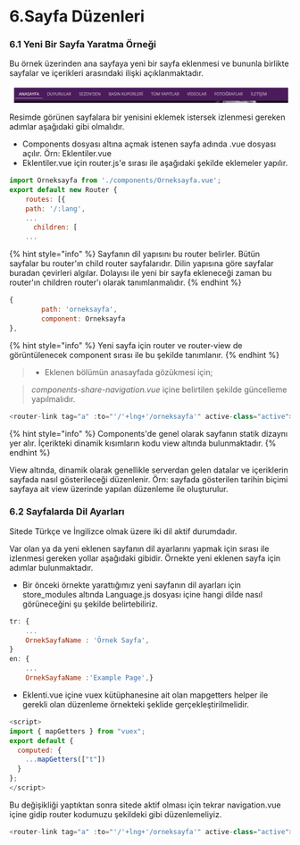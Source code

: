 # 6.Sayfa Düzenleri

### 6.1 Yeni Bir Sayfa Yaratma Örneği

Bu örnek üzerinden ana sayfaya yeni bir sayfa eklenmesi ve bununla birlikte sayfalar ve içerikleri arasındaki ilişki açıklanmaktadır.

![Anasayfa Sayfalar](.gitbook/assets/anasayfa-sayfalar.PNG)

Resimde görünen sayfalara bir yenisini eklemek istersek izlenmesi gereken adımlar aşağıdaki gibi olmalıdır.

* Components dosyası altına açmak istenen sayfa adında .vue dosyası açılır.  Örn: Eklentiler.vue
* Eklentiler.vue için router.js'e sırası ile aşağıdaki şekilde eklemeler yapılır.

```javascript
import Orneksayfa from './components/Orneksayfa.vue';
export default new Router {
    routes: [{
    path: '/:lang',
    ...
      children: [
    ...
```

{% hint style="info" %}
Sayfanın dil yapısını bu router belirler. Bütün sayfalar bu router'ın child router sayfalarıdır. Dilin yapısına göre sayfalar buradan çevirleri algılar. Dolayısı ile yeni bir sayfa ekleneceği zaman bu router'ın children router'ı olarak tanımlanmalıdır.
{% endhint %}

```javascript
{        
        path: 'orneksayfa',
        component: Orneksayfa
},
```

{% hint style="info" %}
 Yeni sayfa için router ve  router-view de görüntülenecek component sırası ile bu şekilde tanımlanır.
{% endhint %}

> * Eklenen bölümün anasayfada gözükmesi için;

> _components-share-navigation.vue_  içine belirtilen şekilde güncelleme yapılmalıdır.

```javascript
<router-link tag="a" :to="'/'+lng+'/orneksayfa'" active-class="active">Orneksayfa</router-link>
```

{% hint style="info" %}
Components'de genel olarak sayfanın statik dizaynı yer alır. İçerikteki dinamik kısımların kodu view altında bulunmaktadır.
{% endhint %}

View altında, dinamik olarak genellikle serverdan gelen datalar ve içeriklerin sayfada nasıl gösterileceği düzenlenir. Örn: sayfada gösterilen tarihin biçimi sayfaya ait view üzerinde yapılan düzenleme ile oluşturulur.

### 6.2 Sayfalarda Dil Ayarları

Sitede Türkçe ve İngilizce olmak üzere iki dil aktif durumdadır.

Var olan ya da yeni eklenen sayfanın dil ayarlarını yapmak için sırası ile izlenmesi gereken yollar aşağıdaki gibidir. Örnekte yeni eklenen sayfa için adımlar bulunmaktadır.

* Bir önceki örnekte yarattığımız yeni sayfanın dil ayarları için store\_modules altında Language.js dosyası içine hangi dilde nasıl görüneceğini şu şekilde belirtebiliriz. 

```javascript
tr: {
    ...
    OrnekSayfaName : 'Örnek Sayfa',
}
en: {
    ...
    OrnekSayfaName :'Example Page',}
```

* Eklenti.vue içine vuex kütüphanesine ait olan mapgetters helper ile gerekli olan düzenleme örnekteki şeklide gerçekleştirilmelidir.

```javascript
<script>
import { mapGetters } from "vuex";
export default {
  computed: {
    ...mapGetters(["t"])
  }
};
</script>
```

Bu değişikliği yaptıktan sonra sitede aktif olması için tekrar navigation.vue içine gidip router kodumuzu şekildeki gibi düzenlemeliyiz.

```javascript
<router-link tag="a" :to="'/'+lng+'/orneksayfa'" active-class="active">{{ t.OrnekSayfaName }}</router-link>
```

